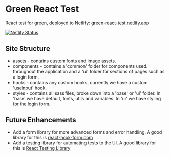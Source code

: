 # Green React Test

React test for green, deployed to Netlify: [green-react-test.netlify.app](https://green-react-test.netlify.app)

[![Netlify Status](https://api.netlify.com/api/v1/badges/f8fb4480-3192-4e87-8b92-2304743f340d/deploy-status)](https://app.netlify.com/sites/green-react-test/deploys)

## Site Structure

- assets - contains custom fonts and image assets.
- components - contains a 'common' folder for components used. throughout the application and a 'ui' folder for sections of pages such as a login form.
- hooks - contains any custom hooks, currently we have a custom 'useInput' hook.
- styles - contains all sass files, broke down into a 'base' or 'ui' folder. In 'base' we have default, fonts, utils and variables. In 'ui' we have styling for the login form.

## Future Enhancements

- Add a form library for more advanced forms and error handling. A good library for this is [react-hook-form.com](https://react-hook-form.com/)
- Add a testing library for automating tests to the UI. A good library for this is [React Testing Library](https://testing-library.com/docs/react-testing-library/intro)
